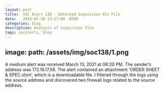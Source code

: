 ```yaml
---
layout: post
title:  SOC Alert 138 - Detected Suspicious Xls File
date:   2024-05-30 13:17:00 -0500
categories: blog
description: Analysis of suspicious file
tags: socalerts, blog
---
```



image:
 path: /assets/img/soc138/1.png
---

A medium alert was received March 13, 2021 at 08:20 PM. The sender’s address was 172.16.17.56. The alert contained an attachment ‘ORDER SHEET & SPEC.xlsm’, which is a downloadable file. I filtered through the logs using the source address and discovered two firewall logs related to the source address.
